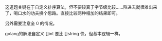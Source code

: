 这道题关键在于自定义排序算法，但不要较真于字节级比较……陷进去就很难出来了，喝口水的功夫换个思路。直接比较两种相加的结果即可。

另外需要注意全 0 的情况。

golang的解法自定义 []int 要比 []string 快，但基本逻辑一样。
